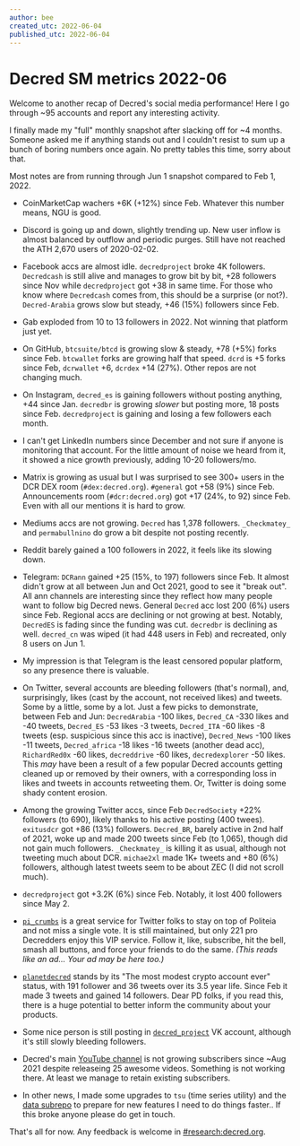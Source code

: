 ```yaml
---
author: bee
created_utc: 2022-06-04
published_utc: 2022-06-04
---
```


# Decred SM metrics 2022-06

Welcome to another recap of Decred's social media performance! Here I go through ~95 accounts and report any interesting activity.

I finally made my "full" monthly snapshot after slacking off for ~4 months. Someone asked me if anything stands out and I couldn't resist to sum up a bunch of boring numbers once again. No pretty tables this time, sorry about that.

Most notes are from running through Jun 1 snapshot compared to Feb 1, 2022.

- CoinMarketCap wachers +6K (+12%) since Feb. Whatever this number means, NGU is good.

- Discord is going up and down, slightly trending up. New user inflow is almost balanced by outflow and periodic purges. Still have not reached the ATH 2,670 users of 2020-02-02.

- Facebook accs are almost idle. `decredproject` broke 4K followers. `Decredcash` is still alive and manages to grow bit by bit, +28 followers since Nov while `decredproject` got +38 in same time. For those who know where `Decredcash` comes from, this should be a surprise (or not?). `Decred-Arabia` grows slow but steady, +46 (15%) followers since Feb.

- Gab exploded from 10 to 13 followers in 2022. Not winning that platform just yet.

- On GitHub, `btcsuite/btcd` is growing slow & steady, +78 (+5%) forks since Feb. `btcwallet` forks are growing half that speed. `dcrd` is +5 forks since Feb, `dcrwallet` +6, `dcrdex` +14 (27%). Other repos are not changing much.

- On Instagram, `decred_es` is gaining followers without posting anything, +44 since Jan. `decredbr` is growing _slower_ but posting more, 18 posts since Feb. `decredproject` is gaining and losing a few followers each month.

- I can't get LinkedIn numbers since December and not sure if anyone is monitoring that account. For the little amount of noise we heard from it, it showed a nice growth previously, adding 10-20 followers/mo.

- Matrix is growing as usual but I was surprised to see 300+ users in the DCR DEX room (`#dex:decred.org`). `#general` got +58 (9%) since Feb. Announcements room (`#dcr:decred.org`) got +17 (24%, to 92) since Feb. Even with all our mentions it is hard to grow.

- Mediums accs are not growing. `Decred` has 1,378 followers. `_Checkmatey_` and `permabullnino` do grow a bit despite not posting recently.

- Reddit barely gained a 100 followers in 2022, it feels like its slowing down.

- Telegram: `DCRann` gained +25 (15%, to 197) followers since Feb. It almost didn't grow at all between Jun and Oct 2021, good to see it "break out". All ann channels are interesting since they reflect how many people want to follow big Decred news. General `Decred` acc lost 200 (6%) users since Feb. Regional accs are declining or not growing at best. Notably, `DecredES` is fading since the funding was cut. `decredbr` is declining as well. `decred_cn` was wiped (it had 448 users in Feb) and recreated, only 8 users on Jun 1.

- My impression is that Telegram is the least censored popular platform, so any presence there is valuable.

- On Twitter, several accounts are bleeding followers (that's normal), and, surprisingly, likes (cast by the account, not received likes) and tweets. Some by a little, some by a lot. Just a few picks to demonstrate, between Feb and Jun: `DecredArabia` -100 likes, `Decred_CA` -330 likes and -40 tweets, `Decred_ES` -53 likes -3 tweets, `Decred_ITA` -60 likes -8 tweets (esp. suspicious since this acc is inactive), `Decred_News` -100 likes -11 tweets, `Decred_africa` -18 likes -16 tweets (another dead acc), `RichardRed0x` -60 likes, `decreddrive` -60 likes, `decredexplorer` -50 likes. This _may_ have been a result of a few popular Decred accounts getting cleaned up or removed by their owners, with a corresponding loss in likes and tweets in accounts retweeting them. Or, Twitter is doing some shady content erosion.

- Among the growing Twitter accs, since Feb `DecredSociety` +22% followers (to 690), likely thanks to his active posting (400 twees). `exitusdcr` got +86 (13%) followers. `Decred_BR`, barely active in 2nd half of 2021, woke up and made 200 tweets since Feb (to 1,065), though did not gain much followers. `_Checkmatey_` is killing it as usual, although not tweeting much about DCR. `michae2xl` made 1K+ tweets and +80 (6%) followers, although latest tweets seem to be about ZEC (I did not scroll much).

- `decredproject` got +3.2K (6%) since Feb. Notably, it lost 400 followers since May 2.

- [`pi_crumbs`](https://twitter.com/pi_crumbs) is a great service for Twitter folks to stay on top of Politeia and not miss a single vote. It is still maintained, but only 221 pro Decredders enjoy this VIP service. Follow it, like, subscribe, hit the bell, smash all buttons, and force your friends to do the same. _(This reads like an ad... Your ad may be here too.)_

- [`planetdecred`](https://twitter.com/planetdecred) stands by its "The most modest crypto account ever" status, with 191 follower and 36 tweets over its 3.5 year life. Since Feb it made 3 tweets and gained 14 followers. Dear PD folks, if you read this, there is a huge potential to better inform the community about your products.

- Some nice person is still posting in [`decred_project`](https://vk.com/decred_project) VK account, although it's still slowly bleeding followers.

- Decred's main [YouTube channel](https://www.youtube.com/decredchannel) is not growing subscribers since ~Aug 2021 despite releaseing 25 awesome videos. Something is not working there. At least we manage to retain existing subscribers.

- In other news, I made some upgrades to `tsu` (time series utility) and the [data subrepo](https://github.com/decredcommunity/social-media-stats/commit/00baf38) to prepare for new features I need to do things faster.. If this broke anyone please do get in touch.

That's all for now. Any feedback is welcome in [#research:decred.org](https://chat.decred.org/#/room/#research:decred.org).
